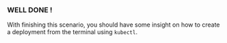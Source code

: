
<br>

### WELL DONE !

With finishing this scenario, you should have some insight on how to create a deployment from the terminal using `kubectl`. 

